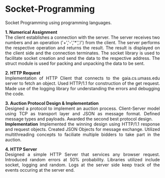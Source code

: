 # Socket-Programming
Socket Programming using programming languages.

<p align='justify'><b>1. Numerical Assignment</b><br/>The client establishes a connection with the server. The server receives two numbers and an operation ('+','-','*','/') from the client. The server performs the respective operation and returns the result. The result is displayed on the client side and the connection terminates. The socket library is used to facilitate socket creation and send the data to the respective address. The struct module is used for packing and unpacking the data to be sent.</p>
<p align='justify'><b>2. HTTP Request</b><br/>Implementation of HTTP Client that connects to the gaia.cs.umass.edu server to fetch an object. Used HTTP/1.1 for construction of the get request. Made use of the logging library for understanding the errors and debugging the code.</p>
<p align='justify'><b>3. Auction Protocol Design & Implementation</b><br/>Designed a protocol to implement an auction process. Client-Server model using TCP as transport layer and JSON as message format. Defined message types and payloads. Awarded the second best protocol design.<br/>
<b>Implementation</b> Implemented the winning design using HTTP/1.1 response and request objects. Created JSON Objects for message exchange. Utilized multithreading concepts to faciliate multiple bidders to take part in the auction. </p>
<p align='justify'><b>4. HTTP Server</b><br/>Designed a simple HTTP Server that services any browser request. Introduced random errors at 50% probability. Libraries utilized include socket, logging and random. Logs at the server side keep track of the events occuring at the server end.</p>
